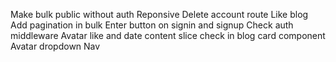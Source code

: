 Make bulk public without auth
Reponsive
Delete account route
Like blog
Add pagination in bulk
Enter button on signin and signup
Check auth middleware
Avatar like and date
content slice check in blog card component
Avatar dropdown Nav
